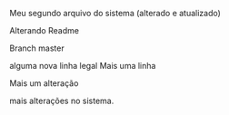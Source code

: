 Meu segundo arquivo do sistema (alterado e atualizado)

Alterando Readme

Branch master

alguma nova linha legal
Mais uma linha

Mais um alteração

mais alterações no sistema.